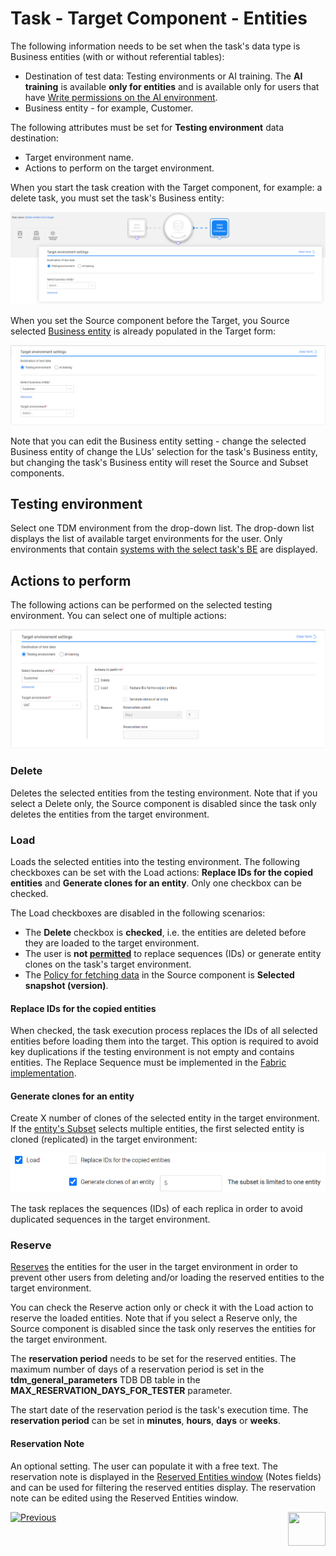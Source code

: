 # Task - Target Component - Entities 

The following information needs to be set when the task's data type is Business entities (with or without referential tables):

- Destination of test data: Testing environments or AI training. The **AI training** is available **only for entities** and is available only for users that have [Write permissions on the AI environment](10_environment_roles_tab.md#ai-environment---permission-set).
- Business entity - for example, Customer.

The following attributes must be set for **Testing environment** data destination:

- Target environment name.
- Actions to perform on the target environment.

When you start the task creation with the Target component, for example: a delete task, you must set the task's Business entity:

![target example1](images/task_target_component_delete_only.png)



When you set the Source component before the Target, you Source selected [Business entity](14b_task_source_component_entities.md#business-entity) is already populated in the Target form:

![target example2](images/task_target_component_load_entities1.png)

Note that you can edit the Business entity setting - change the selected Business entity of change the LUs' selection for the task's Business entity, but changing the task's Business entity will reset the Source and Subset components.



## Testing environment

Select one TDM environment from the drop-down list. The drop-down list displays the list of available target environments for the user. Only environments that contain [systems with the select task's BE](11_environment_products_tab.md) are displayed.



## Actions to perform

The following actions can be performed on the selected testing environment. You can select one of multiple actions: 

![target example3](images/task_target_component_task_actions.png)

### Delete

Deletes the selected entities from the testing environment. Note that if you select a Delete only, the Source component is disabled since the task only deletes the entities from the target environment.

### Load

Loads the selected entities into the testing environment. The following checkboxes can be set with the Load actions: **Replace IDs for the copied entities** and **Generate clones for an entity**.  Only one checkbox can be checked.

The Load checkboxes are disabled in the following scenarios:

- The **Delete** checkbox is **checked**, i.e. the entities are deleted before they are loaded to the target environment.
- The user is **not [permitted](10_environment_roles_tab.md#permissions)** to replace sequences (IDs) or generate entity clones on the task's target environment.
- The [Policy for fetching data](14b_task_source_component_entities.md#policy-for-fetching-data) in the Source component is **Selected snapshot (version)**. 

#### Replace IDs for the copied entities 

When checked, the task execution process replaces the IDs of all selected entities before loading them into the target. This option is required to avoid key duplications if the testing environment is not empty and contains entities. The Replace Sequence must be implemented in the [Fabric implementation](/articles/TDM/tdm_implementation/11_tdm_implementation_using_generic_flows.md#step-2---create-sequences).

#### Generate clones for an entity

Create X number of clones of the selected entity in the target environment. If the [entity's Subset](15a_entity_subset.md) selects multiple entities, the first selected entity is cloned (replicated) in the target environment:



![entity clone](images/task_target_load_entity_clone.png)

The task replaces the sequences (IDs) of each replica in order to avoid duplicated sequences in the target environment.

### Reserve

[Reserves](/articles/TDM/tdm_architecture/08_entity_reservation.md) the entities for the user in the target environment in order to prevent other users from deleting and/or loading the reserved entities to the target environment.

You can check the Reserve action only or check it with the Load action to reserve the loaded entities.  Note that if you select a Reserve only, the Source component is disabled since the task only reserves the entities for the target environment.

The **reservation period** needs to be set for the reserved entities.  The maximum number of days of a reservation period is set in the **tdm_general_parameters** TDB DB table in the **MAX_RESERVATION_DAYS_FOR_TESTER** parameter.

The start date of the reservation period is the task's execution time. The **reservation period** can be set in **minutes**, **hours**, **days** or **weeks**.

#### Reservation Note

An optional setting. The user can populate it with a free text. The reservation note is displayed in the [Reserved Entities window](/articles/TDM/tdm_gui/13_reserved_entities_window.md) (Notes fields) and can be used for filtering the reserved entities display. The reservation note can be edited using the Reserved Entities window.



 [![Previous](/articles/images/Previous.png)](14_task_overview.md)[<img align="right" width="60" height="54" src="/articles/images/Next.png">](15_data_flux_task.md)

